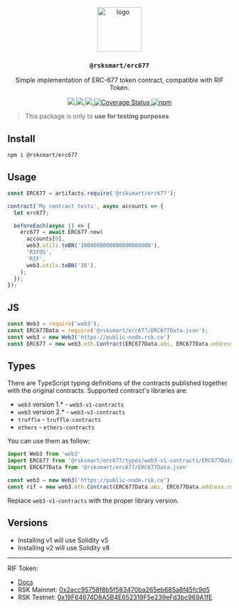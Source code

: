 <p align="middle">
  <img src="https://www.rifos.org/assets/img/logo.svg" alt="logo" height="100" >
</p>
<h3 align="middle"><code>@rsksmart/erc677</code></h3>
<p align="middle">
  Simple implementation of ERC-677 token contract, compatible with RIF Token.
</p>
<p align="middle">
  <a href="https://github.com/rsksmart/erc677/actions/workflows/ci.yml">
    <img src="https://github.com/rsksmart/erc677/actions/workflows/ci.yml/badge.svg" />
  </a>
  <a href="https://github.com/rsksmart/erc677/actions/workflows/slither.yml">
    <img src="https://github.com/rsksmart/erc677/actions/workflows/slither.yml/badge.svg" />
  </a>
  <a href="https://lgtm.com/projects/g/rsksmart/express-did-auth/context:javascript">
    <img src="https://img.shields.io/lgtm/grade/javascript/github/rsksmart/express-did-auth" />
  </a>
  <a href='https://coveralls.io/github/rsksmart/erc677?branch=master'>
    <img src='https://coveralls.io/repos/github/rsksmart/erc677/badge.svg?branch=master' alt='Coverage Status' />
  </a>
  <a href="https://badge.fury.io/js/%40rsksmart%2Ferc677">
    <img src="https://badge.fury.io/js/%40rsksmart%2Ferc677.svg" alt="npm" />
  </a>
</p>

> This package is only to **use for testing purposes**

## Install

```
npm i @rsksmart/erc677
```

## Usage

```js
const ERC677 = artifacts.require('@rsksmart/erc677');

contract('My contract tests', async accounts => {
  let erc677;

  beforeEach(async () => {
    erc677 = await ERC677.new(
      accounts[0],
      web3.utils.toBN('1000000000000000000000'),
      'RIFOS',
      'RIF',
      web3.utils.toBN('18'),
    );
  });
});
```

## JS

```js
const Web3 = require('web3');
const ERC677Data = require('@rsksmart/erc677/ERC677Data.json');
const web3 = new Web3('https://public-node.rsk.co')
const ERC677 = new web3.eth.Contract(ERC677Data.abi, ERC677Data.address.rskMainnet);
```

## Types

There are TypeScript typing definitions of the contracts published together with the original contracts. 
Supported contract's libraries are: 

* `web3` version 1.* - `web3-v1-contracts`
* `web3` version 2.* - `web3-v2-contracts`
* `truffle` - `truffle-contracts`
* `ethers` - `ethers-contracts`

You can use them as follow:

```typescript
import Web3 from 'web3'
import ERC677 from '@rsksmart/erc677/types/web3-v1-contracts/ERC677Data.d.ts'
import ERC677Data from '@rsksmart/erc677/ERC677Data.json'

const web3 = new Web3('https://public-node.rsk.co')
const rif = new web3.eth.Contract(ERC677Data.abi, ERC677Data.address.rskMainnet) as ERC677
```

Replace `web3-v1-contracts` with the proper library version.

## Versions

- Installing v1 will use Solidity v5
- Installing v2 will use Solidity v8

---

RIF Token:
- [Docs](https://developers.rsk.co/rif/token/)
- RSK Mainnet: [0x2acc95758f8b5f583470ba265eb685a8f45fc9d5](https://explorer.rsk.co/address/0x2acc95758f8b5f583470ba265eb685a8f45fc9d5)
- RSK Testnet: [0x19F64674D8A5B4E652319F5e239eFd3bc969A1fE](https://explorer.testnet.rsk.co/address/0x19F64674D8A5B4E652319F5e239eFd3bc969A1fE)
